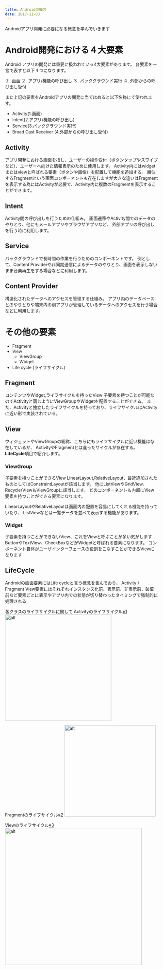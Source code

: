 ```yaml
---
title: Androidの概念
date: 2017-11-03
---
```

Androidアプリ開発に必要になる概念を学んでいきます

<!-- toc -->

# Android開発における４大要素
Android アプリの開発には重要に扱われている4大要素があります。
各要素を一言で表すと以下４つになります。

１. 画面
２. アプリ/機能の呼び出し
３. バックグラウンド実行
４. 外部からの呼び出し受付

また上記の要素をAndroidアプリの開発に当てはめると以下名称にて使われます。

* Activity(1.画面)
* Intent(2.アプリ/機能の呼び出し)
* Service(3.バックグラウンド実行)
* Broad Cast Receiver (4.外部からの呼び出し受付)

## Activity
アプリ開発における画面を指し、ユーザーの操作受付（ボタンタップやスワイプなど）、ユーザーへ向けた情報表示のために使用します。
Activity内にはwidgetまたはviewと呼ばれる要素（ボタンや画像）を配置して機能を追加する。
類似するFragmentという画面コンポーネントも存在しますが大きな違いはFragmentを表示する為にはActivityが必要で、Activity内に複数のFragmentを表示することができます。

## Intent
Activity間の呼び出しを行うための仕組み。
画面遷移やActivity間でのデータのやりとり、他にもメールアプリやブラウザアプリなど、
外部アプリの呼び出しを行う時に利用します。

## Service
バックグラウンドで長時間の作業を行うためのコンポーネントです。
例として、Content Providerや非同期通信によるデータのやりとり、画面を表示しないまま音楽再生をする場合などに利用します。

## Content Provider
構造化されたデータへのアクセスを管理する仕組み。
アプリ内のデータベースとのやりとりや端末内の別アプリが管理しているデータへのアクセスを行う場合などに利用します。

# その他の要素

* Fragment
* View
	* ViewGroup
	* Widget
* Life cycle (ライフサイクル)

## Fragment
コンテンツやWidget,ライフサイクルを持ったView
子要素を持つことが可能なのでActivityと同じようにViewGroupやWidgetを配置することができる。
また、Activityと独立したライフサイクルを持っており、ライフサイクルはActivityに近い形で実装されている。

## View
ウィジェットやViewGroupの総称、こちらにもライフサイクルに近い機能は存在しているが、
ActivityやFragmentとは違ったサイクルが存在する。
**LifeCycle**項目で紹介します。

### ViewGroup
子要素を持つことができるView
LinearLayout,RelativeLayout、最近追加されたものとしてはConstraintLayoutが該当します。
他にListViewやGridView、RecyclerViewもViewGroupに該当します。
どのコンポーネントも内部にView要素を持つことができる要素になります。

LinearLayoutやRelativeLayoutは画面内の配置を容易にしてくれる機能を持っていたり、
ListViewなどは一覧データを並べて表示する機能があります。

### Widget
子要素を持つことができないView、これをViewと呼ぶことが多い気がします
ButtonやTextView、CheckBoxなどがWidgetと呼ばれる要素になります。
コンポーネント自体がユーザインターフェースの役割をこなすことができるViewになります

## LifeCycle
Androidの画面要素にはLife cycleと言う概念を含んでおり、
Activity / Fragment View要素にはそれぞれインスタンス化前、表示前、非表示前、破棄前など要素ごとに表示やアプリ内での状態が切り替わったタイミングで強制的に処理される

各クラスのライフサイクルに関して
Activityのライフサイクル[※1]
<img src="https://developer.android.com/images/activity_lifecycle.png?hl=ja" alt="alt" title="activity life cycle" width="350">

Fragmentのライフサイクル[※2]
<img src="https://developer.android.com/images/fragment_lifecycle.png?hl=ja" alt="alt" title="fragment life cycle" width="300">

Viewのライフサイクル[※3]
<img src="viewinlifecycle.png" alt="alt" title="view life cycle" width="450">

[※1]: https://developer.android.com/guide/components/activities.html?hl=ja
[※2]: https://developer.android.com/guide/components/fragments.html?hl=ja
[※3]: https://developer.android.com/reference/android/view/View.html#pubmethods